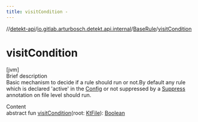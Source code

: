 ```yaml
---
title: visitCondition -
---
```

//[detekt-api](../../index.md)/[io.gitlab.arturbosch.detekt.api.internal](../index.md)/[BaseRule](index.md)/[visitCondition](visit-condition.md)



# visitCondition  
[jvm]  
Brief description  
Basic mechanism to decide if a rule should run or not.By default any rule which is declared 'active' in the [Config](../../io.gitlab.arturbosch.detekt.api/-config/index.md) or not suppressed by a [Suppress](https://kotlinlang.org/api/latest/jvm/stdlib/kotlin/-suppress/index.html) annotation on file level should run.  
  
  
Content  
abstract fun [visitCondition](visit-condition.md)(root: [KtFile]()): [Boolean](https://kotlinlang.org/api/latest/jvm/stdlib/kotlin/-boolean/index.html)  



